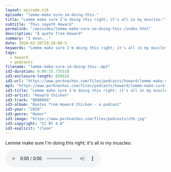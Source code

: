 ```yaml
---
layout: episode.njk
episode: "lemme-make-sure-im-doing-this-"
title: "Lemme make sure I'm doing this right; it's all in my muscles:"
subtitle: "Thus sayeth Howard"
permalink: "/episodes/lemme-make-sure-im-doing-this-/index.html"
description: "A quote from Howard"
summary: "I mean..."
date: 2020-02-26T19:28:00-5
keywords: "Lemme make sure I'm doing this right; it's all in my muscles:"
tags:
  - howard
  - podcasts
filename: "lemme-make-sure-im-doing-this-.mp3"
id3-duration: 0:00:35.735510
id3-enclosure-length: 858624
id3-url: "https://www.porknachos.com/files/podcasts/howard/lemme-make-sure-im-doing-this-.mp3"
mp3: "https://www.porknachos.com/files/podcasts/howard/lemme-make-sure-im-doing-this-.mp3"
id3-title: "Lemme make sure I'm doing this right; it's all in my muscles:"
id3-artist: "Howard Chicken"
id3-track: "0000084"
id3-album: "Quotes from Howard Chicken - a podcast"
id3-year: "2020"
id3-genre: "Humor"
id3-image: "https://www.porknachos.com/files/podcasts/chk.jpg"
id3-copyright: "CC BY 4.0"
id3-explicit: "clean"
---
```

Lemme make sure I'm doing this right; it's all in my muscles:

<audio controls>
  <source src="https://www.porknachos.com/files/podcasts/howard/lemme-make-sure-im-doing-this-.mp3">
</audio>
